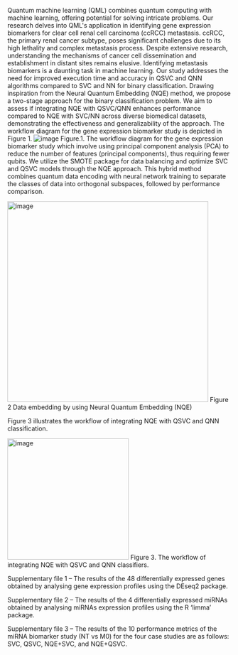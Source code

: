 Quantum machine learning (QML) combines quantum computing with machine learning, offering potential for solving intricate problems. Our research delves into QML's application in identifying gene expression biomarkers for clear cell renal cell carcinoma (ccRCC) metastasis. ccRCC, the primary renal cancer subtype, poses significant challenges due to its high lethality and complex metastasis process. Despite extensive research, understanding the mechanisms of cancer cell dissemination and establishment in distant sites remains elusive. Identifying metastasis biomarkers is a daunting task in machine learning.  Our study addresses the need for improved execution time and accuracy in QSVC and QNN algorithms compared to SVC and NN for binary classification. Drawing inspiration from the Neural Quantum Embedding (NQE) method, we propose a two-stage approach for the binary classification problem. We aim to assess if integrating NQE with QSVC/QNN enhances performance compared to NQE with SVC/NN across diverse biomedical datasets, demonstrating the effectiveness and generalizability of the approach. 
The workflow diagram for the gene expression biomarker study is depicted in Figure 1. 
![image](https://github.com/user-attachments/assets/27757c81-576a-4f98-bffb-1f616059b17f)
Figure.1.  The workflow diagram for the gene expression biomarker study which involve using principal component analysis (PCA) to reduce the number of features (principal components), thus requiring fewer qubits. We utilize the SMOTE package for data balancing and optimize SVC and QSVC models through the NQE approach. This hybrid method combines quantum data encoding with neural network training to separate the classes of data into orthogonal subspaces,  followed by performance comparison.

<img width="452" alt="image" src="https://github.com/user-attachments/assets/062abf56-6fea-4b69-9266-1b7a4b2163fe" />
Figure 2 Data embedding by using Neural Quantum Embedding (NQE)

Figure 3 illustrates the workflow of integrating NQE with QSVC and QNN classification.

<img width="273" alt="image" src="https://github.com/user-attachments/assets/39a6d811-0ffd-4a61-a12c-2e58fda85ca8" />
Figure 3. The workflow of integrating NQE with QSVC and QNN classifiers.

Supplementary file 1 – The results of the 48 differentially expressed genes obtained by analysing gene expression profiles using the DEseq2 package. 

Supplementary file 2 – The results of the 4 differentially expressed miRNAs obtained by analysing miRNAs expression profiles using the R ‘limma’ package.

Supplementary file 3 – The results of the 10 performance metrics of the miRNA biomarker study (NT vs M0) for the four case studies are as follows: SVC, QSVC, NQE+SVC, and NQE+QSVC.





